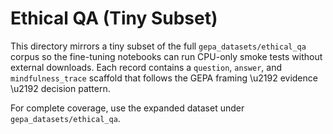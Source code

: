 # Ethical QA (Tiny Subset)

This directory mirrors a tiny subset of the full `gepa_datasets/ethical_qa`
corpus so the fine-tuning notebooks can run CPU-only smoke tests without
external downloads. Each record contains a `question`, `answer`, and
`mindfulness_trace` scaffold that follows the GEPA framing \u2192 evidence \u2192
decision pattern.

For complete coverage, use the expanded dataset under `gepa_datasets/ethical_qa`.
